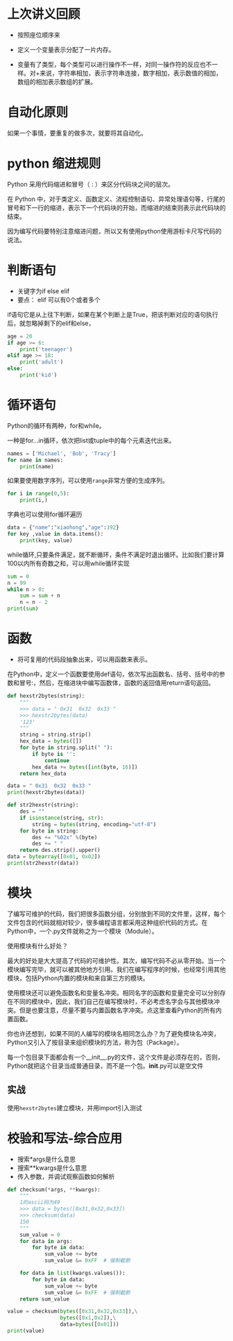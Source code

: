 # 上次讲义回顾
- 按照座位顺序来

- 定义一个变量表示分配了一片内存。
- 变量有了类型，每个类型可以进行操作不一样，对同一操作符的反应也不一样。对+来说，字符串相加，表示字符串连接，数字相加，表示数值的相加，数组的相加表示数组的扩展。

# 自动化原则

如果一个事情，要重复的做多次，就要将其自动化。

# python 缩进规则

Python 采用代码缩进和冒号（ : ）来区分代码块之间的层次。

在 Python 中，对于类定义、函数定义、流程控制语句、异常处理语句等，行尾的冒号和下一行的缩进，表示下一个代码块的开始，而缩进的结束则表示此代码块的结束。

因为编写代码要特别注意缩进问题，所以又有使用python使用游标卡尺写代码的说法。

# 判断语句
- 关键字为if else elif
- 要点： elif 可以有0个或者多个

if语句它是从上往下判断，如果在某个判断上是True，把该判断对应的语句执行后，就忽略掉剩下的elif和else，
```python
age = 20
if age >= 6:
    print('teenager')
elif age >= 18:
    print('adult')
else:
    print('kid')
```
 
# 循环语句
Python的循环有两种，for和while。

一种是for...in循环，依次把list或tuple中的每个元素迭代出来。
```python
names = ['Michael', 'Bob', 'Tracy']
for name in names:
    print(name)
```


如果要使用数字序列，可以使用`range`非常方便的生成序列。
```python
for i in range(0,5):
    print(i,)
```
字典也可以使用for循环遍历

```python
data = {"name":"xiaohong","age":192}
for key ,value in data.items():
    print(key, value)
```

while循环,只要条件满足，就不断循环，条件不满足时退出循环。比如我们要计算100以内所有奇数之和，可以用while循环实现
```python
sum = 0
n = 99
while n > 0:
    sum = sum + n
    n = n - 2
print(sum)
```

# 函数

- 将可复用的代码段抽象出来，可以用函数来表示。

在Python中，定义一个函数要使用def语句，依次写出函数名、括号、括号中的参数和冒号:，然后，在缩进块中编写函数体，函数的返回值用return语句返回。

```python
def hexstr2bytes(string):
    """
    >>> data = " 0x31  0x32  0x33 "
    >>> hexstr2bytes(data)
    '123'
    """
    string = string.strip()
    hex_data = bytes([])
    for byte in string.split(" "):
        if byte is '':
            continue
        hex_data += bytes([int(byte, 16)])
    return hex_data

data = " 0x31  0x32  0x33 "
print(hexstr2bytes(data))
```

```python
def str2hexstr(string):
    des = ""
    if isinstance(string, str):
        string = bytes(string, encoding="utf-8")
    for byte in string:
        des += "%02x" %(byte)
        des += " "
    return des.strip().upper()
data = bytearray([0x01, 0x02])
print(str2hexstr(data))
```

# 模块
了编写可维护的代码，我们把很多函数分组，分别放到不同的文件里，这样，每个文件包含的代码就相对较少，很多编程语言都采用这种组织代码的方式。在Python中，一个.py文件就称之为一个模块（Module）。

使用模块有什么好处？

最大的好处是大大提高了代码的可维护性。其次，编写代码不必从零开始。当一个模块编写完毕，就可以被其他地方引用。我们在编写程序的时候，也经常引用其他模块，包括Python内置的模块和来自第三方的模块。

使用模块还可以避免函数名和变量名冲突。相同名字的函数和变量完全可以分别存在不同的模块中，因此，我们自己在编写模块时，不必考虑名字会与其他模块冲突。但是也要注意，尽量不要与内置函数名字冲突。点这里查看Python的所有内置函数。

你也许还想到，如果不同的人编写的模块名相同怎么办？为了避免模块名冲突，Python又引入了按目录来组织模块的方法，称为包（Package）。

每一个包目录下面都会有一个__init__.py的文件，这个文件是必须存在的，否则，Python就把这个目录当成普通目录，而不是一个包。__init__.py可以是空文件

## 实战
使用`hexstr2bytes`建立模块，并用import引入测试

# 校验和写法-综合应用

- 搜索*args是什么意思
- 搜索**kwargs是什么意思
- 传入参数，并调试观察函数如何解析

```python
def checksum(*args, **kwargs):
    """
    1的ascii码为49
    >>> data = bytes([0x31,0x32,0x33])
    >>> checksum(data)
    150
    """
    sum_value = 0
    for data in args:
        for byte in data:
            sum_value += byte
            sum_value &= 0xFF  # 强制截断

    for data in list(kwargs.values()):
        for byte in data:
            sum_value += byte
            sum_value &= 0xFF  # 强制截断
    return sum_value

value = checksum(bytes([0x31,0x32,0x33]),\
                 bytes([0x1,0x2]),\
                 data=bytes([0x01]))
print(value)
```
